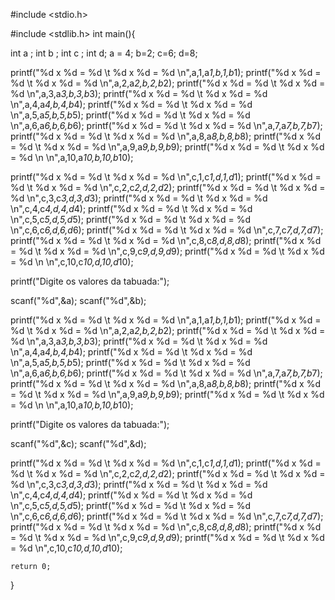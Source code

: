 #include <stdio.h>

#include <stdlib.h>
int main(){
  
int a ;
int b ;
int c ;
int d;
a = 4;
b=2;
c=6;
d=8;

  printf("%d x %d = %d  \t %d x %d = %d \n",a,1,a*1,b,1,b*1);
  printf("%d x %d = %d  \t %d x %d = %d \n",a,2,a*2,b,2,b*2);
  printf("%d x %d = %d  \t %d x %d = %d \n",a,3,a*3,b,3,b*3);
  printf("%d x %d = %d  \t %d x %d = %d \n",a,4,a*4,b,4,b*4);
  printf("%d x %d = %d  \t %d x %d = %d \n",a,5,a*5,b,5,b*5);
  printf("%d x %d = %d  \t %d x %d = %d \n",a,6,a*6,b,6,b*6);
  printf("%d x %d = %d  \t %d x %d = %d \n",a,7,a*7,b,7,b*7);
  printf("%d x %d = %d  \t %d x %d = %d \n",a,8,a*8,b,8,b*8);
  printf("%d x %d = %d  \t %d x %d = %d \n",a,9,a*9,b,9,b*9);
  printf("%d x %d = %d  \t %d x %d = %d \n \n",a,10,a*10,b,10,b*10);


  printf("%d x %d = %d  \t %d x %d = %d \n",c,1,c*1,d,1,d*1);
  printf("%d x %d = %d  \t %d x %d = %d \n",c,2,c*2,d,2,d*2);
  printf("%d x %d = %d  \t %d x %d = %d \n",c,3,c*3,d,3,d*3);
  printf("%d x %d = %d  \t %d x %d = %d \n",c,4,c*4,d,4,d*4);
  printf("%d x %d = %d  \t %d x %d = %d \n",c,5,c*5,d,5,d*5);
  printf("%d x %d = %d  \t %d x %d = %d \n",c,6,c*6,d,6,d*6);
  printf("%d x %d = %d  \t %d x %d = %d \n",c,7,c*7,d,7,d*7);
  printf("%d x %d = %d  \t %d x %d = %d \n",c,8,c*8,d,8,d*8);
  printf("%d x %d = %d  \t %d x %d = %d \n",c,9,c*9,d,9,d*9);
  printf("%d x %d = %d  \t %d x %d = %d \n \n",c,10,c*10,d,10,d*10);

printf("Digite os valores da tabuada:");

scanf("%d",&a);
scanf("%d",&b);

  printf("%d x %d = %d  \t %d x %d = %d \n",a,1,a*1,b,1,b*1);
  printf("%d x %d = %d  \t %d x %d = %d \n",a,2,a*2,b,2,b*2);
  printf("%d x %d = %d  \t %d x %d = %d \n",a,3,a*3,b,3,b*3);
  printf("%d x %d = %d  \t %d x %d = %d \n",a,4,a*4,b,4,b*4);
  printf("%d x %d = %d  \t %d x %d = %d \n",a,5,a*5,b,5,b*5);
  printf("%d x %d = %d  \t %d x %d = %d \n",a,6,a*6,b,6,b*6);
  printf("%d x %d = %d  \t %d x %d = %d \n",a,7,a*7,b,7,b*7);
  printf("%d x %d = %d  \t %d x %d = %d \n",a,8,a*8,b,8,b*8);
  printf("%d x %d = %d  \t %d x %d = %d \n",a,9,a*9,b,9,b*9);
  printf("%d x %d = %d  \t %d x %d = %d \n \n",a,10,a*10,b,10,b*10);


printf("Digite os valores da tabuada:");

scanf("%d",&c);
scanf("%d",&d);

   printf("%d x %d = %d  \t %d x %d = %d \n",c,1,c*1,d,1,d*1);
  printf("%d x %d = %d  \t %d x %d = %d \n",c,2,c*2,d,2,d*2);
  printf("%d x %d = %d  \t %d x %d = %d \n",c,3,c*3,d,3,d*3);
  printf("%d x %d = %d  \t %d x %d = %d \n",c,4,c*4,d,4,d*4);
  printf("%d x %d = %d  \t %d x %d = %d \n",c,5,c*5,d,5,d*5);
  printf("%d x %d = %d  \t %d x %d = %d \n",c,6,c*6,d,6,d*6);
  printf("%d x %d = %d  \t %d x %d = %d \n",c,7,c*7,d,7,d*7);
  printf("%d x %d = %d  \t %d x %d = %d \n",c,8,c*8,d,8,d*8);
  printf("%d x %d = %d  \t %d x %d = %d \n",c,9,c*9,d,9,d*9);
  printf("%d x %d = %d  \t %d x %d = %d \n",c,10,c*10,d,10,d*10);












    return 0;
}
